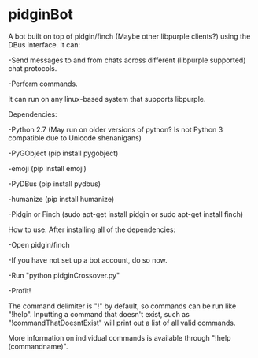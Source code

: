 # pidginBot
A bot built on top of pidgin/finch (Maybe other libpurple clients?) using the DBus interface. It can:

-Send messages to and from chats across different (libpurple supported) chat protocols.

-Perform commands.

It can run on any linux-based system that supports libpurple.

Dependencies:

-Python 2.7 (May run on older versions of python? Is not Python 3 compatible due to Unicode shenanigans)

-PyGObject (pip install pygobject)

-emoji (pip install emoji)

-PyDBus (pip install pydbus)

-humanize (pip install humanize)

-Pidgin or Finch (sudo apt-get install pidgin or sudo apt-get install finch)


How to use:
After installing all of the dependencies:

-Open pidgin/finch

-If you have not set up a bot account, do so now.

-Run "python pidginCrossover.py"

-Profit!


The command delimiter is "!" by default, so commands can be run like "!help". Inputting a command that doesn't exist, such as "!commandThatDoesntExist" will print out a list of all valid commands.

More information on individual commands is available through "!help (commandname)".
